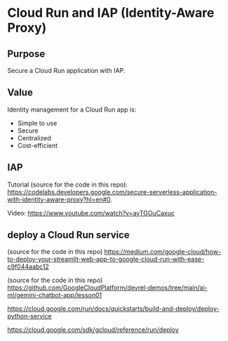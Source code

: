 # Cloud Run and IAP (Identity-Aware Proxy)

## Purpose
Secure a Cloud Run application with IAP.

## Value
Identity management for a Cloud Run app is:
- Simple to use
- Secure
- Centralized
- Cost-efficient

## IAP

Tutorial (source for the code in this repo): 
https://codelabs.developers.google.com/secure-serverless-application-with-identity-aware-proxy?hl=en#0. 

Video: 
https://www.youtube.com/watch?v=ayTGOuCaxuc

## deploy a Cloud Run service

(source for the code in this repo)
https://medium.com/google-cloud/how-to-deploy-your-streamlit-web-app-to-google-cloud-run-with-ease-c9f044aabc12

(source for the code in this repo)
https://github.com/GoogleCloudPlatform/devrel-demos/tree/main/ai-ml/gemini-chatbot-app/lesson01

https://cloud.google.com/run/docs/quickstarts/build-and-deploy/deploy-python-service

https://cloud.google.com/sdk/gcloud/reference/run/deploy

